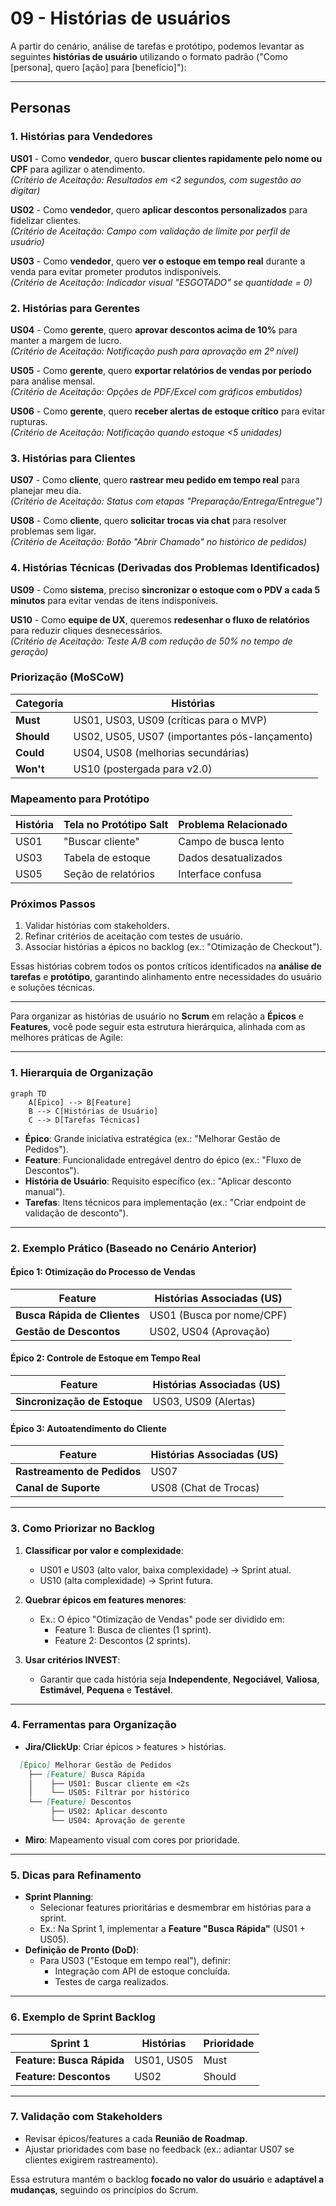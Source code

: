 # 09 - **Histórias de usuários** 

A partir do cenário, análise de tarefas e protótipo, podemos levantar as seguintes **histórias de usuário** utilizando o formato padrão ("Como [persona], quero [ação] para [benefício]"):

---

## **Personas**

### **1. Histórias para Vendedores**  

**US01** - Como **vendedor**, quero **buscar clientes rapidamente pelo nome ou CPF** para agilizar o atendimento.  
*(Critério de Aceitação: Resultados em <2 segundos, com sugestão ao digitar)*  

**US02** - Como **vendedor**, quero **aplicar descontos personalizados** para fidelizar clientes.  
*(Critério de Aceitação: Campo com validação de limite por perfil de usuário)*  

**US03** - Como **vendedor**, quero **ver o estoque em tempo real** durante a venda para evitar prometer produtos indisponíveis.  
*(Critério de Aceitação: Indicador visual "ESGOTADO" se quantidade = 0)*  

### **2. Histórias para Gerentes**  

**US04** - Como **gerente**, quero **aprovar descontos acima de 10%** para manter a margem de lucro.  
*(Critério de Aceitação: Notificação push para aprovação em 2º nível)*  

**US05** - Como **gerente**, quero **exportar relatórios de vendas por período** para análise mensal.  
*(Critério de Aceitação: Opções de PDF/Excel com gráficos embutidos)*  

**US06** - Como **gerente**, quero **receber alertas de estoque crítico** para evitar rupturas.  
*(Critério de Aceitação: Notificação quando estoque <5 unidades)*  

### **3. Histórias para Clientes**  

**US07** - Como **cliente**, quero **rastrear meu pedido em tempo real** para planejar meu dia.  
*(Critério de Aceitação: Status com etapas "Preparação/Entrega/Entregue")*  

**US08** - Como **cliente**, quero **solicitar trocas via chat** para resolver problemas sem ligar.  
*(Critério de Aceitação: Botão "Abrir Chamado" no histórico de pedidos)*  

### **4. Histórias Técnicas (Derivadas dos Problemas Identificados)**  

**US09** - Como **sistema**, preciso **sincronizar o estoque com o PDV a cada 5 minutos** para evitar vendas de itens indisponíveis.  

**US10** - Como **equipe de UX**, queremos **redesenhar o fluxo de relatórios** para reduzir cliques desnecessários.  
*(Critério de Aceitação: Teste A/B com redução de 50% no tempo de geração)*  

### **Priorização (MoSCoW)**  

| Categoria | Histórias                          |  
|-----------|------------------------------------|  
| **Must**  | US01, US03, US09 (críticas para o MVP) |  
| **Should**| US02, US05, US07 (importantes pós-lançamento) |  
| **Could** | US04, US08 (melhorias secundárias) |  
| **Won't** | US10 (postergada para v2.0)        |  

### **Mapeamento para Protótipo**  

| História | Tela no Protótipo Salt | Problema Relacionado |  
|----------|------------------------|----------------------|  
| US01     | "Buscar cliente"       | Campo de busca lento |  
| US03     | Tabela de estoque      | Dados desatualizados |  
| US05     | Seção de relatórios    | Interface confusa    |  

### **Próximos Passos**  

1. Validar histórias com stakeholders.  
2. Refinar critérios de aceitação com testes de usuário.  
3. Associar histórias a épicos no backlog (ex.: "Otimização de Checkout").  

Essas histórias cobrem todos os pontos críticos identificados na **análise de tarefas** e **protótipo**, garantindo alinhamento entre necessidades do usuário e soluções técnicas.

---

Para organizar as histórias de usuário no **Scrum** em relação a **Épicos** e **Features**, você pode seguir esta estrutura hierárquica, alinhada com as melhores práticas de Agile:

---

### **1. Hierarquia de Organização**  

```mermaid
graph TD
    A[Épico] --> B[Feature]
    B --> C[Histórias de Usuário]
    C --> D[Tarefas Técnicas]
```

- **Épico**: Grande iniciativa estratégica (ex.: "Melhorar Gestão de Pedidos").  
- **Feature**: Funcionalidade entregável dentro do épico (ex.: "Fluxo de Descontos").  
- **História de Usuário**: Requisito específico (ex.: "Aplicar desconto manual").  
- **Tarefas**: Itens técnicos para implementação (ex.: "Criar endpoint de validação de desconto").  

---

### **2. Exemplo Prático (Baseado no Cenário Anterior)**  

#### **Épico 1: Otimização do Processo de Vendas**  

| Feature                      | Histórias Associadas (US)  |  
|------------------------------|---------------------------|  
| **Busca Rápida de Clientes** | US01 (Busca por nome/CPF) |  
| **Gestão de Descontos**      | US02, US04 (Aprovação)    |  

#### **Épico 2: Controle de Estoque em Tempo Real**  

| Feature                      | Histórias Associadas (US)  |  
|------------------------------|---------------------------|  
| **Sincronização de Estoque** | US03, US09 (Alertas)      |  

#### **Épico 3: Autoatendimento do Cliente**  

| Feature                      | Histórias Associadas (US)  |  
|------------------------------|---------------------------|  
| **Rastreamento de Pedidos**  | US07                      |  
| **Canal de Suporte**         | US08 (Chat de Trocas)     |  

---

### **3. Como Priorizar no Backlog**  

1. **Classificar por valor e complexidade**:  
   - US01 e US03 (alto valor, baixa complexidade) → Sprint atual.  
   - US10 (alta complexidade) → Sprint futura.  

2. **Quebrar épicos em features menores**:  
   - Ex.: O épico "Otimização de Vendas" pode ser dividido em:  
     - Feature 1: Busca de clientes (1 sprint).  
     - Feature 2: Descontos (2 sprints).  

3. **Usar critérios INVEST**:  
   - Garantir que cada história seja **Independente**, **Negociável**, **Valiosa**, **Estimável**, **Pequena** e **Testável**.  

---

### **4. Ferramentas para Organização**  

- **Jira/ClickUp**: Criar épicos > features > histórias.  

```markdown
  [Épico] Melhorar Gestão de Pedidos  
    ├── [Feature] Busca Rápida  
    │    ├── US01: Buscar cliente em <2s  
    │    └── US05: Filtrar por histórico  
    └── [Feature] Descontos  
         ├── US02: Aplicar desconto  
         └── US04: Aprovação de gerente  
```  

- **Miro**: Mapeamento visual com cores por prioridade.  

---

### **5. Dicas para Refinamento**  

- **Sprint Planning**:  
  - Selecionar features prioritárias e desmembrar em histórias para a sprint.  
  - Ex.: Na Sprint 1, implementar a **Feature "Busca Rápida"** (US01 + US05).  
- **Definição de Pronto (DoD)**:  
  - Para US03 ("Estoque em tempo real"), definir:  
    - Integração com API de estoque concluída.  
    - Testes de carga realizados.  

---

### **6. Exemplo de Sprint Backlog**  

| Sprint 1 | Histórias | Prioridade |  
|----------|-----------|------------|  
| **Feature: Busca Rápida** | US01, US05 | Must |  
| **Feature: Descontos**    | US02      | Should |  

---

### **7. Validação com Stakeholders**  

- Revisar épicos/features a cada **Reunião de Roadmap**.  
- Ajustar prioridades com base no feedback (ex.: adiantar US07 se clientes exigirem rastreamento).  

Essa estrutura mantém o backlog **focado no valor do usuário** e **adaptável a mudanças**, seguindo os princípios do Scrum.
